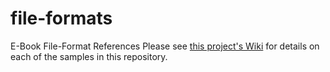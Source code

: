 # file-formats
E-Book File-Format References
Please see [this project's Wiki](https://github.com/epub4coders/file-formats/wiki) for details on each of the samples in this repository.
